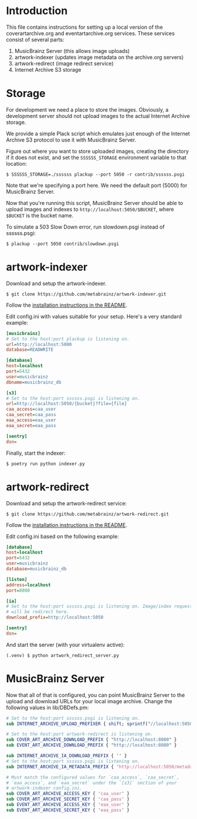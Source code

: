 Introduction
============

This file contains instructions for setting up a local version of the
coverartarchive.org and eventartarchive.org services. These services
consist of several parts:

1. MusicBrainz Server (this allows image uploads)
2. artwork-indexer (updates image metadata on the archive.org servers)
3. artwork-redirect (image redirect service)
4. Internet Archive S3 storage


Storage
=======

For development we need a place to store the images. Obviously, a
development server should not upload images to the actual
Internet Archive storage.

We provide a simple Plack script which emulates just enough of the
Internet Archive S3 protocol to use it with MusicBrainz Server.

Figure out where you want to store uploaded images, creating the
directory if it does not exist, and set the `SSSSSS_STORAGE` environment
variable to that location:

    $ SSSSSS_STORAGE=./ssssss plackup --port 5050 -r contrib/ssssss.psgi

Note that we're specifying a port here.  We need the default port
(5000) for MusicBrainz Server.

Now that you're running this script, MusicBrainz Server should be able to
upload images and indexes to `http://localhost:5050/$BUCKET`, where
`$BUCKET` is the bucket name.

To simulate a 503 Slow Down error, run slowdown.psgi instead of ssssss.psgi:

    $ plackup --port 5050 contrib/slowdown.psgi


artwork-indexer
===============

Download and setup the artwork-indexer.

    $ git clone https://github.com/metabrainz/artwork-indexer.git

Follow the [installation instructions in the README](https://github.com/metabrainz/artwork-indexer?tab=readme-ov-file#installation).

Edit config.ini with values suitable for your setup. Here's a very standard
example:

```ini
[musicbrainz]
# Set to the host:port plackup is listening on.
url=http://localhost:5000
database=READWRITE

[database]
host=localhost
port=5432
user=musicbrainz
dbname=musicbrainz_db

[s3]
# Set to the host:port ssssss.psgi is listening on.
url=http://localhost:5050/{bucket}?file={file}
caa_access=caa_user
caa_secret=caa_pass
eaa_access=eaa_user
eaa_secret=eaa_pass

[sentry]
dsn=
```

Finally, start the indexer:

    $ poetry run python indexer.py


artwork-redirect
================

Download and setup the artwork-redirect service:

    $ git clone https://github.com/metabrainz/artwork-redirect.git

Follow the [installation instructions in the README](https://github.com/metabrainz/artwork-redirect?tab=readme-ov-file#option-2-manual).

Edit config.ini based on the following example:

```ini
[database]
host=localhost
port=5432
user=musicbrainz
database=musicbrainz_db

[listen]
address=localhost
port=8080

[ia]
# Set to the host:port ssssss.psgi is listening on. Image/index requests
# will be redirect here.
download_prefix=http://localhost:5050

[sentry]
dsn=
```

And start the server (with your virtualenv active):

    (.venv) $ python artwork_redirect_server.py


MusicBrainz Server
==================

Now that all of that is configured, you can point MusicBrainz Server to
the upload and download URLs for your local image archive. Change
the following values in lib/DBDefs.pm:

```Perl
# Set to the host:port ssssss.psgi is listening on.
sub INTERNET_ARCHIVE_UPLOAD_PREFIXER { shift; sprintf("//localhost:5050/%s", shift) }

# Set to the host:port artwork-redirect is listening on.
sub COVER_ART_ARCHIVE_DOWNLOAD_PREFIX { "http://localhost:8080" }
sub EVENT_ART_ARCHIVE_DOWNLOAD_PREFIX { "http://localhost:8080" }

sub INTERNET_ARCHIVE_IA_DOWNLOAD_PREFIX { '' }
# Set to the host:port ssssss.psgi is listening on.
sub INTERNET_ARCHIVE_IA_METADATA_PREFIX { 'http://localhost:5050/metadata' }

# Must match the configured values for `caa_access`, `caa_secret`,
# `eaa_access`, and `eaa_secret` under the `[s3]` section of your
# artwork-indexer config.ini.
sub COVER_ART_ARCHIVE_ACCESS_KEY { 'caa_user' }
sub COVER_ART_ARCHIVE_SECRET_KEY { 'caa_pass' }
sub EVENT_ART_ARCHIVE_ACCESS_KEY { 'eaa_user' }
sub EVENT_ART_ARCHIVE_SECRET_KEY { 'eaa_pass' }
```
